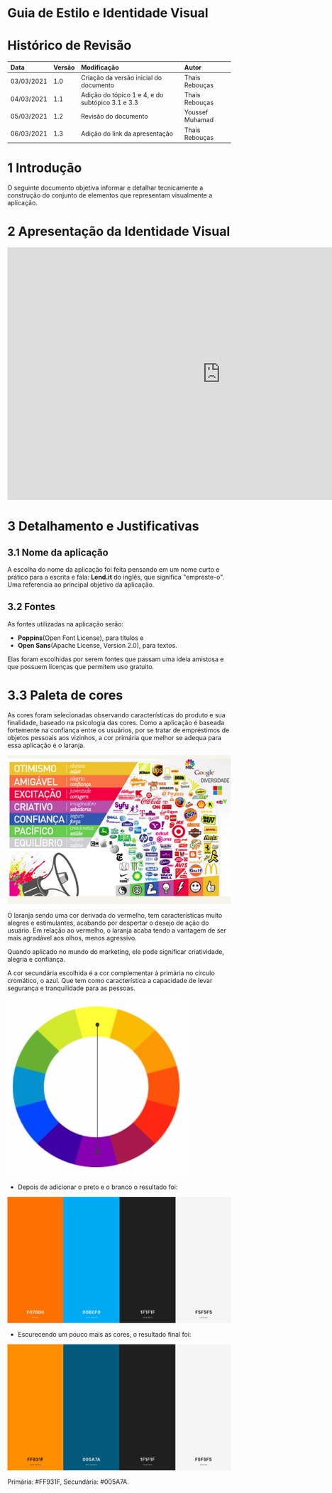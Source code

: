 # Guia de Estilo e Identidade Visual

# Histórico de Revisão

| Data   | Versão | Modificação  | Autor  |
| :- | :- | :- | :- |
| 03/03/2021 | 1.0 | Criação da versão inicial do documento | Thais Rebouças |
| 04/03/2021 | 1.1 | Adição do tópico 1 e 4, e do subtópico 3.1 e 3.3 | Thais Rebouças |
| 05/03/2021 | 1.2 | Revisão do documento | Youssef Muhamad |
| 06/03/2021 | 1.3 | Adição do link da apresentação | Thais Rebouças |


# 1 Introdução
O seguinte documento objetiva informar e detalhar tecnicamente a construção do conjunto de elementos que representam visualmente a aplicação.

# 2 Apresentação da Identidade Visual
<iframe src="https://docs.google.com/presentation/d/1TAPAFwuNAQyJIA_cmxViIjyWL4yyMdaiHPi4Km1c5iA/embed?start=true&loop=true&delayms=3000" frameborder="0" width="960" height="569" allowfullscreen="true" mozallowfullscreen="true" webkitallowfullscreen="true"></iframe>  

# 3 Detalhamento e Justificativas

## 3.1 Nome da aplicação
A escolha do nome da aplicação foi feita pensando em um nome curto e prático para a escrita e fala: **Lend.it** do inglês, que significa "empreste-o". Uma referencia ao principal objetivo da aplicação.

## 3.2 Fontes

As fontes utilizadas na aplicação serão:

 - **Poppins**(Open Font License), para títulos e 
 - **Open Sans**(Apache License, Version 2.0), para textos. 

Elas foram escolhidas por serem fontes que passam uma ideia amistosa e que possuem licenças que permitem uso gratuito.


# 3.3 Paleta de cores

As cores foram selecionadas observando características do produto e sua finalidade, baseado na psicologia das cores.
Como a aplicação é baseada fortemente na confiança entre os usuários, por se tratar de empréstimos de objetos pessoais aos vizinhos, a cor primária que melhor se adequa para essa aplicação é o laranja.

![psicologia das cores](../../assets/img/identidade_visual/psicologia_cores.png)

O laranja sendo uma cor derivada do vermelho, tem características muito alegres e estimulantes, acabando por despertar o desejo de ação do usuário. Em relação ao vermelho, o laranja acaba tendo a vantagem de ser mais agradável aos olhos, menos agressivo.

Quando aplicado no mundo do marketing, ele pode significar criatividade, alegria e confiança.

A cor secundária escolhida é a cor complementar à primária no círculo cromático, o azul. Que tem como característica a capacidade de levar segurança e tranquilidade para as pessoas.

![paleta de cores](../../assets/img/identidade_visual/complementar.png)

* Depois de adicionar o preto e o branco o resultado foi:

![paleta de cores](../../assets/img/identidade_visual/primeira.png)

* Escurecendo um pouco mais as cores, o resultado final foi:

![paleta de cores](../../assets/img/identidade_visual/paleta_cores.png)

Primária: #FF931F,
Secundária: #005A7A.

